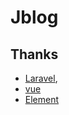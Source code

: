 # Jblog
## Thanks
- [Laravel](https://github.com/laravel/laravel),
- [vue](https://github.com/vuejs/vue)
- [Element](https://github.com/ElemeFE/element)
